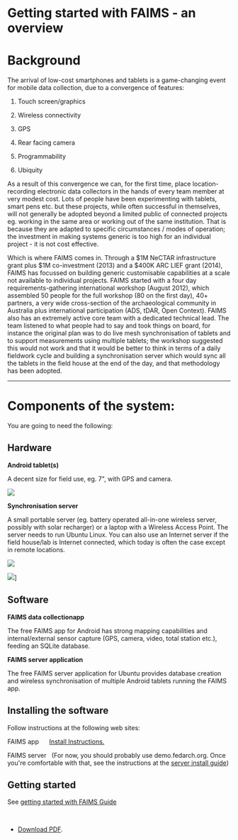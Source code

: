 Getting started with FAIMS - an overview
=====================================================================================






Background
==========

The arrival of low-cost smartphones and tablets is a game-changing
event for mobile data collection, due to a
convergence of
features:

1.  Touch screen/graphics

2.  Wireless connectivity

3.  GPS

4.  Rear facing camera

5.  Programmability

6.  Ubiquity

As a result of this convergence we can, for the first time, place
location-recording electronic data collectors in the hands of every team
member at very modest cost. Lots of people have been experimenting with
tablets, smart pens etc. but these projects, while often successful in
themselves, will not generally be adopted beyond a limited public of
connected projects eg. working in the same area or working out of the
same institution. That is because they are adapted to specific
circumstances / modes of operation; the investment in making systems
generic is too high for an individual project - it is not cost
effective.

Which is where FAIMS comes in. Through a $1M NeCTAR infrastructure
grant plus $1M co-investment (2013) and a $400K ARC LIEF grant (2014),
FAIMS has focussed on building generic customisable capabilities at a
scale not available to individual projects. FAIMS started with a four
day requirements-gathering international workshop (August 2012), which
assembled 50 people for the full workshop (80 on the first day), 40+
partners, a very wide cross-section of the archaeological community in
Australia plus international participation (ADS, tDAR, Open Context).
FAIMS also has an extremely active core team with a dedicated technical
lead. The team listened to what people had to say and took things on
board, for instance the original plan was to do live mesh
synchronisation of tablets and to support measurements using multiple
tablets; the workshop suggested this would not work and that it would be
better to think in terms of a daily fieldwork cycle and building a
synchronisation server which would sync all the tablets in the field
house at the end of the day, and that methodology has been
adopted.

------------------------------------------------------------------------

Components of the system:
=========================

You are going to need the following:

Hardware
--------

**Android tablet(s)**

A decent size for field use, eg. 7\", with GPS and
camera. 

![](https://encrypted-tbn0.gstatic.com/images?q=tbn:ANd9GcSeq9d-b2wJastJ3DVuiTWQqQ5phyW2_nrjX7qVAWAOb8s7kYLt)

**Synchronisation server**

A small portable server (eg. battery operated all-in-one wireless
server, possibly with solar recharger) or a laptop with a Wireless
Access Point. The server needs to run Ubuntu Linux. You can also use an
Internet server if the field house/lab is Internet connected, which
today is often the case except in remote
locations.

![](http://www.simplybetterit.com.au/media/catalog/product/cache/1/image/9df78eab33525d08d6e5fb8d27136e95/e/b/eb10071_2.jpg)

![](http://www.solarjoos.com/wp-content/uploads/2010/06/product-image-4.jpg)]

Software
--------

**FAIMS data collectionapp**


The free FAIMS app for Android has strong mapping capabilities and
internal/external sensor capture (GPS, camera, video, total station
etc.), feeding an SQLite database.


**FAIMS server application**





The free FAIMS server application for Ubuntu provides database creation
and wireless synchronisation of multiple Android tablets running the
FAIMS app.



Installing the software
-----------------------

Follow instructions at the following web sites:

FAIMS app      [Install Instructions.](../getting-started)

FAIMS server   (For now, you should probably use
demo.fedarch.org. Once you're comfortable with that, see the
instructions at the [server install guide](../Install+and+Run+the+FAIMS+Server))



Getting started
---------------

See [getting started with FAIMS Guide](../MobileUser/Get+to+know+FAIMS+with+the+Demo+Library.html)

 
-  [Download PDF](attachments\3014705_attachments_FAIMS-GettingstartedwithFAIMS-anoverview-150814-0336-6.pdf).
